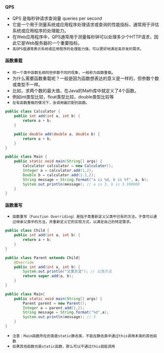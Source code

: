 #### QPS
* QPS 是每秒钟请求查询量 queries per second
* 它是一个用于测量系统或应用程序处理请求或查询的性能指标，通常用于评估系统或应用程序的处理能力。
* 在Web应用程序中，QPS通常用于测量每秒钟可以处理多少个HTTP请求，因此它是Web服务器的一个重要指标。
* `高QPS值通常表示系统或应用程序的处理能力强，可以更好地满足高并发的需求。`


#### 函数重载
* `同一个类中函数名相同但参数不同的现象，一般称为函数重载`。
* 为什么需要函数重载呢？一般是因为函数想表达的意义是一样的，但参数个数或类型不一样。
* 比如，求两个数的最大值，在Java的Math库中就定义了4个函数。
* 例如int类型比较，float类型比较，double类型比较等
* `在有函数重载的情况下，会调用最匹配的函数。`
```java
public class Calculator {
    public int add(int a, int b) {
        return a + b;
    }

    public double add(double a, double b) {
        return a + b;
    }
}
```
```java
public class Main {
    public static void main(String[] args) {
        Calculator calculator = new Calculator();
        Integer a = calculator.add(1,2);
        Double b = calculator.add(1.1,2);
        String message = String.format("a is %d, b is %f", a, b);
        System.out.println(message); // a is 3, b is 3.100000
    }
}
```

#### 函数重写
* `函数重写（Function Overriding）是指子类重新定义父类中已有的方法。子类可以通过继承父类中的方法，并重新定义它的实现方式，以满足自己的特定需求。`
```java
public class Child {
    public int add(int a, int b) {
        return a + b;
    }
}
```
```java
public class Parent extends Child{
    @Override
    public int add(int a, int b) {
        System.out.println("父类方法"); // 父类方法
        return super.add(a, b);
    }
}
```
```java
public class Main{
    public static void main(String[] args) {
        Parent parent = new Parent();
        Integer a = parent.add(1,2);
        String message = String.format("%d",a);
        System.out.println(message); // 3
    }
}
```
* `注意：Main函数所在的类是static静态类，不能在静态类中通过this调用本类的其他函数`
* `如果其他函数也是static函数，那么可以不通过this就能调用`




